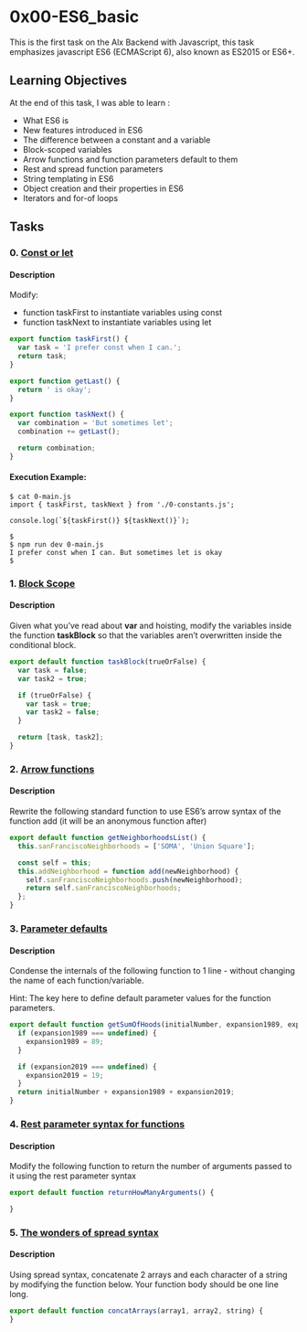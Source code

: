 # 0x00-ES6_basic

This is the first task on the Alx Backend with Javascript, this task emphasizes javascript ES6 (ECMAScript 6), also known as ES2015 or ES6+.

## Learning Objectives

At the end of this task, I was able to learn :
- What ES6 is
- New features introduced in ES6
- The difference between a constant and a variable
- Block-scoped variables
- Arrow functions and function parameters default to them
- Rest and spread function parameters
- String templating in ES6
- Object creation and their properties in ES6
- Iterators and for-of loops

## Tasks

### 0. [Const or let](https://github.com/Sanctus-Peter/alx-backend-javascript/blob/main/0x00-ES6_basic/0-constants.js)
#### Description
Modify:

* function taskFirst to instantiate variables using const
* function taskNext to instantiate variables using let
```javascript
export function taskFirst() {
  var task = 'I prefer const when I can.';
  return task;
}

export function getLast() {
  return ' is okay';
}

export function taskNext() {
  var combination = 'But sometimes let';
  combination += getLast();

  return combination;
}
```
#### Execution Example:
```shell
$ cat 0-main.js
import { taskFirst, taskNext } from './0-constants.js';

console.log(`${taskFirst()} ${taskNext()}`);

$
$ npm run dev 0-main.js
I prefer const when I can. But sometimes let is okay
$
```

### 1. [Block Scope](https://github.com/Sanctus-Peter/alx-backend-javascript/blob/main/0x00-ES6_basic/1-block-scoped.js)
#### Description
Given what you’ve read about **var** and hoisting, modify the variables inside the function **taskBlock** so that the variables aren’t overwritten inside the conditional block.
```javascript
export default function taskBlock(trueOrFalse) {
  var task = false;
  var task2 = true;

  if (trueOrFalse) {
    var task = true;
    var task2 = false;
  }

  return [task, task2];
}
```
### 2. [Arrow functions](https://github.com/Sanctus-Peter/alx-backend-javascript/blob/main/0x00-ES6_basic/2-arrow.js)
#### Description
Rewrite the following standard function to use ES6’s arrow syntax of the function add (it will be an anonymous function after)
```javascript
export default function getNeighborhoodsList() {
  this.sanFranciscoNeighborhoods = ['SOMA', 'Union Square'];

  const self = this;
  this.addNeighborhood = function add(newNeighborhood) {
    self.sanFranciscoNeighborhoods.push(newNeighborhood);
    return self.sanFranciscoNeighborhoods;
  };
}
```
### 3. [Parameter defaults](https://github.com/Sanctus-Peter/alx-backend-javascript/blob/main/0x00-ES6_basic/3-default-parameter.js)
#### Description
Condense the internals of the following function to 1 line - without changing the name of each function/variable.

Hint: The key here to define default parameter values for the function parameters.
```javascript
export default function getSumOfHoods(initialNumber, expansion1989, expansion2019) {
  if (expansion1989 === undefined) {
    expansion1989 = 89;
  }

  if (expansion2019 === undefined) {
    expansion2019 = 19;
  }
  return initialNumber + expansion1989 + expansion2019;
}
```
### 4. [Rest parameter syntax for functions](https://github.com/Sanctus-Peter/alx-backend-javascript/blob/main/0x00-ES6_basic/4-rest-parameter.js)
#### Description
Modify the following function to return the number of arguments passed to it using the rest parameter syntax
```javascript
export default function returnHowManyArguments() {

}
```
### 5. [The wonders of spread syntax](https://github.com/Sanctus-Peter/alx-backend-javascript/blob/main/0x00-ES6_basic/5-spread-operator.js)
#### Description
Using spread syntax, concatenate 2 arrays and each character of a string by modifying the function below. Your function body should be one line long.
```javascript
export default function concatArrays(array1, array2, string) {
}
```